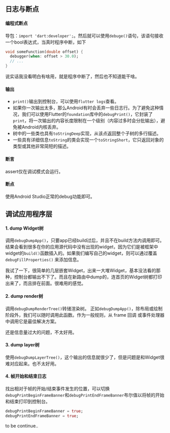 ## 日志与断点

#### 编程式断点

导包：`import 'dart:developer';`。然后就可以使用`debuge()`语句，该语句接收一个bool表达式，当真时程序中断，如下

```dart
void someFunction(double offset) {
  debugger(when: offset > 30.0);
  // ...
}
```

说实话我没看明白有啥用，就是程序中断了，然后也不知道能干啥。

#### 输出

- `print()`输出到控制台，可以使用`flutter logs`查看。
- 如果你一次输出太多，那么Android有时会丢弃一些日志行。为了避免这种情况，我们可以使用Flutter的`foundation`库中的`debugPrint()`，它封装了`print`，将一次输出的内容长度限制在一个级别（内容过多时会分批输出），避免被Android内核丢弃。
- 树中的一些类也具有`toStringDeep`实现，从该点返回整个子树的多行描述。
- 一些具有详细信息`toString`的类会实现一个`toStringShort`，它只返回对象的类型或其他非常简短的描述。

#### 断言

assert仅在调试模式会运行。

#### 断点

使用Android Studio正常的debug功能即可。

## 调试应用程序层

#### 1. dump Widget树

调用`debugDumpApp()`，只要app已经build过后，并且不在build方法内调用即可。结果会看到很多在你的应用源代码中没有出现的widget，因为它们是被框架中widget的`build()`函数插入的。如果我们编写自己的widget，则可以通过覆盖`debugFillProperties()` 来添加信息。

我试了一下，很简单的几层嵌套Widget，出来一大堆Widget，基本没法看的那种，控制台都输出不下了。而且在新路由中dump的，连首页的Widget树都打印出来了，而且排在前面。很难用的感觉。

#### 2. dump render树

调用`debugDumpRenderTree()`转储渲染树。 正如`debugDumpApp()`，除布局或绘制阶段外，我们可以随时调用此函数。作为一般规则，从 frame 回调 或事件处理器中调用它是最佳解决方案。

还是信息量过大的问题，不太好用。

#### 3. dump layer树

使用`debugDumpLayerTree()`，这个输出的信息就很少了，但是问题是和Widget很难对应起来。也不太好用。

#### 4. 帧开始和结束日志

找出相对于帧的开始/结束事件发生的位置，可以切换`debugPrintBeginFrameBanner`和`debugPrintEndFrameBanner`布尔值以将帧的开始和结束打印到控制台。

```dart
debugPrintBeginFrameBanner = true;
debugPrintEndFrameBanner = true;
```

to be continue..